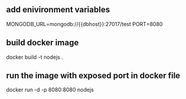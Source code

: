 ## add enivironment variables
MONGODB_URL=mongodb://{{dbhost}}:27017/test
PORT=8080

## build docker image 

docker build -t nodejs .

## run the image with exposed port in docker file

docker run -d -p 8080:8080 nodejs
